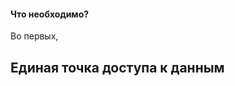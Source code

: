 #### Что необходимо?

Во первых, <!-- .element: class="fragment" data-fragment-index="1" -->
## Единая точка доступа к данным <!-- .element: class="fragment" data-fragment-index="1" -->
